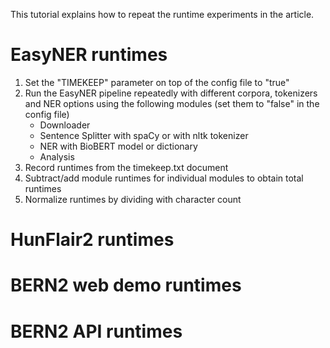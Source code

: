 This tutorial explains how to repeat the runtime experiments in the article.

# EasyNER runtimes
1. Set the "TIMEKEEP" parameter on top of the config file to "true"
2. Run the EasyNER pipeline repeatedly with different corpora, tokenizers and NER options using the following modules (set them to "false" in the config file)
   - Downloader
   - Sentence Splitter with spaCy or with nltk tokenizer
   - NER with BioBERT model or dictionary
   - Analysis
3. Record runtimes from the timekeep.txt document
4. Subtract/add module runtimes for individual modules to obtain total runtimes
5. Normalize runtimes by dividing with character count

     
# HunFlair2 runtimes

# BERN2 web demo runtimes

# BERN2 API runtimes
